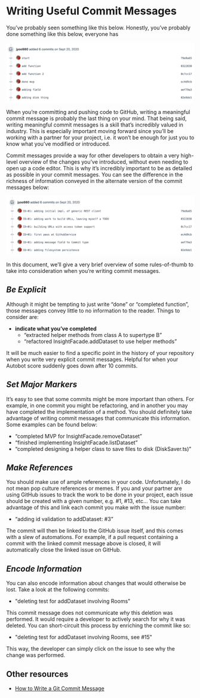 # Writing Useful Commit Messages

You’ve probably seen something like this below. Honestly, you’ve probably done something like this below, everyone has

![Bad Commits](./images/bad_commits.png)

When you’re committing and pushing code to GitHub, writing a meaningful commit message is probably the last thing on your mind. That being said, writing meaningful commit messages is a skill that’s incredibly valued in industry. This is especially important moving forward since you’ll be working with a partner for your project, i.e. it won’t be enough for just you to know what you’ve modified or introduced.

Commit messages provide a way for other developers to obtain a very high-level overview of the changes you’ve introduced, without even needing to open up a code editor. This is why it’s incredibly important to be as detailed as possible in your commit messages. You can see the difference in the richness of information conveyed in the alternate version of the commit messages below:

![Good Commits](./images/good_commits.png)

In this document, we’ll give a very brief overview of some rules-of-thumb to take into consideration when you’re writing commit messages.

## *Be Explicit*

Although it might be tempting to just write “done” or “completed function”, those messages convey little to no information to the reader. Things to consider are:
* **indicate what you’ve completed**
  * “extracted helper methods from class A to supertype B”
  * “refactored InsightFacade.addDataset to use helper methods”

It will be much easier to find a specific point in the history of your repository when you write very explicit commit messages. Helpful for when your Autobot score suddenly goes down after 10 commits.

## *Set Major Markers*

It’s easy to see that some commits might be more important than others. For example, in one commit you might be refactoring, and in another you may have completed the implementation of a method. You should definitely take advantage of writing commit messages that communicate this information. Some examples can be found below:
* “completed MVP for InsightFacade.removeDataset”
* “finished implementing InsightFacade.listDataset”
* “completed designing a helper class to save files to disk (DiskSaver.ts)”

## *Make References*

You should make use of ample references in your code. Unfortunately, I do not mean pop culture references or memes. If you and your partner are using GitHub issues to track the work to be done in your project, each issue should be created with a given number, e.g. #1, #13, etc… You can take advantage of this and link each commit you make with the issue number:
* “adding id validation to addDataset: #3”

The commit will then be linked to the GitHub issue itself, and this comes with a slew of automations. For example, if a pull request containing a commit with the linked commit message above is closed, it will automatically close the linked issue on GitHub.

## *Encode Information*

You can also encode information about changes that would otherwise be lost. Take a look at the following commits:
 * "deleting test for addDataset involving Rooms"

 This commit message does not communicate _why_ this deletion was performed. It would require a developer to actively search for why it was deleted. You can short-circuit this process by enriching the commit like so:
  * "deleting test for addDataset involving Rooms, see #15"

This way, the developer can simply click on the issue to see why the change was performed.

## Other resources

* [How to Write a Git Commit Message](https://chris.beams.io/posts/git-commit/)
